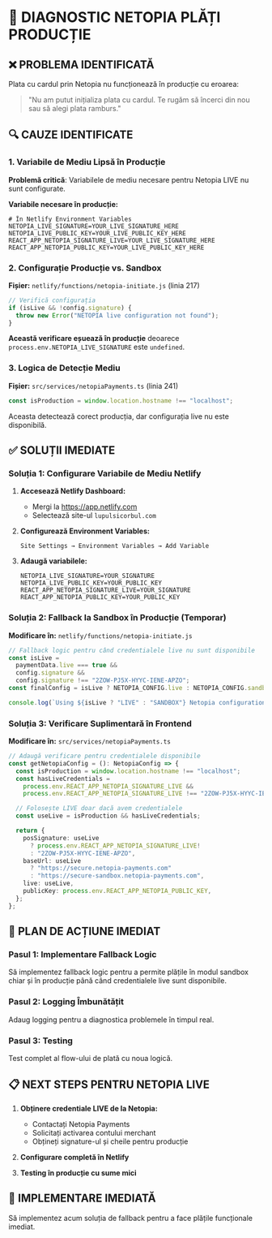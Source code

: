 # 🚨 DIAGNOSTIC NETOPIA PLĂȚI PRODUCȚIE

## ❌ **PROBLEMA IDENTIFICATĂ**

Plata cu cardul prin Netopia nu funcționează în producție cu eroarea:

> "Nu am putut inițializa plata cu cardul. Te rugăm să încerci din nou sau să alegi plata ramburs."

## 🔍 **CAUZE IDENTIFICATE**

### 1. **Variabile de Mediu Lipsă în Producție**

**Problemă critică**: Variabilele de mediu necesare pentru Netopia LIVE nu sunt configurate.

**Variabile necesare în producție:**

```env
# În Netlify Environment Variables
NETOPIA_LIVE_SIGNATURE=YOUR_LIVE_SIGNATURE_HERE
NETOPIA_LIVE_PUBLIC_KEY=YOUR_LIVE_PUBLIC_KEY_HERE
REACT_APP_NETOPIA_SIGNATURE_LIVE=YOUR_LIVE_SIGNATURE_HERE
REACT_APP_NETOPIA_PUBLIC_KEY=YOUR_LIVE_PUBLIC_KEY_HERE
```

### 2. **Configurație Producție vs. Sandbox**

**Fișier:** `netlify/functions/netopia-initiate.js` (linia 217)

```javascript
// Verifică configurația
if (isLive && !config.signature) {
  throw new Error("NETOPIA live configuration not found");
}
```

**Această verificare eșuează în producție** deoarece `process.env.NETOPIA_LIVE_SIGNATURE` este `undefined`.

### 3. **Logica de Detecție Mediu**

**Fișier:** `src/services/netopiaPayments.ts` (linia 241)

```typescript
const isProduction = window.location.hostname !== "localhost";
```

Aceasta detectează corect producția, dar configurația live nu este disponibilă.

## ✅ **SOLUȚII IMEDIATE**

### Soluția 1: **Configurare Variabile de Mediu Netlify**

1. **Accesează Netlify Dashboard:**

   - Mergi la https://app.netlify.com
   - Selectează site-ul `lupulsicorbul.com`

2. **Configurează Environment Variables:**

   ```
   Site Settings → Environment Variables → Add Variable
   ```

3. **Adaugă variabilele:**
   ```env
   NETOPIA_LIVE_SIGNATURE=YOUR_SIGNATURE
   NETOPIA_LIVE_PUBLIC_KEY=YOUR_PUBLIC_KEY
   REACT_APP_NETOPIA_SIGNATURE_LIVE=YOUR_SIGNATURE
   REACT_APP_NETOPIA_PUBLIC_KEY=YOUR_PUBLIC_KEY
   ```

### Soluția 2: **Fallback la Sandbox în Producție (Temporar)**

**Modificare în:** `netlify/functions/netopia-initiate.js`

```javascript
// Fallback logic pentru când credentialele live nu sunt disponibile
const isLive =
  paymentData.live === true &&
  config.signature &&
  config.signature !== "2ZOW-PJ5X-HYYC-IENE-APZO";
const finalConfig = isLive ? NETOPIA_CONFIG.live : NETOPIA_CONFIG.sandbox;

console.log(`Using ${isLive ? "LIVE" : "SANDBOX"} Netopia configuration`);
```

### Soluția 3: **Verificare Suplimentară în Frontend**

**Modificare în:** `src/services/netopiaPayments.ts`

```typescript
// Adaugă verificare pentru credentialele disponibile
const getNetopiaConfig = (): NetopiaConfig => {
  const isProduction = window.location.hostname !== "localhost";
  const hasLiveCredentials =
    process.env.REACT_APP_NETOPIA_SIGNATURE_LIVE &&
    process.env.REACT_APP_NETOPIA_SIGNATURE_LIVE !== "2ZOW-PJ5X-HYYC-IENE-APZO";

  // Folosește LIVE doar dacă avem credentialele
  const useLive = isProduction && hasLiveCredentials;

  return {
    posSignature: useLive
      ? process.env.REACT_APP_NETOPIA_SIGNATURE_LIVE!
      : "2ZOW-PJ5X-HYYC-IENE-APZO",
    baseUrl: useLive
      ? "https://secure.netopia-payments.com"
      : "https://secure-sandbox.netopia-payments.com",
    live: useLive,
    publicKey: process.env.REACT_APP_NETOPIA_PUBLIC_KEY,
  };
};
```

## 🎯 **PLAN DE ACȚIUNE IMEDIAT**

### Pasul 1: **Implementare Fallback Logic**

Să implementez fallback logic pentru a permite plățile în modul sandbox chiar și în producție până când credentialele live sunt disponibile.

### Pasul 2: **Logging Îmbunătățit**

Adaug logging pentru a diagnostica problemele în timpul real.

### Pasul 3: **Testing**

Test complet al flow-ului de plată cu noua logică.

## 📋 **NEXT STEPS PENTRU NETOPIA LIVE**

1. **Obținere credentiale LIVE de la Netopia:**

   - Contactați Netopia Payments
   - Solicitați activarea contului merchant
   - Obțineți signature-ul și cheile pentru producție

2. **Configurare completă în Netlify**

3. **Testing în producție cu sume mici**

## 🚀 **IMPLEMENTARE IMEDIATĂ**

Să implementez acum soluția de fallback pentru a face plățile funcționale imediat.
